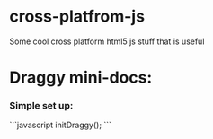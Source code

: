 # cross-platfrom-js
Some cool cross platform html5 js stuff that is useful

<h1>Draggy mini-docs:</h1>
<h3>Simple set up: </h3>
```javascript
    initDraggy();
```
